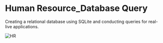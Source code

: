 # Human Resource_Database Query
 
Creating a relational database using SQLite and conducting queries for real-live applications.

![HR](/images/hr_er.png)
